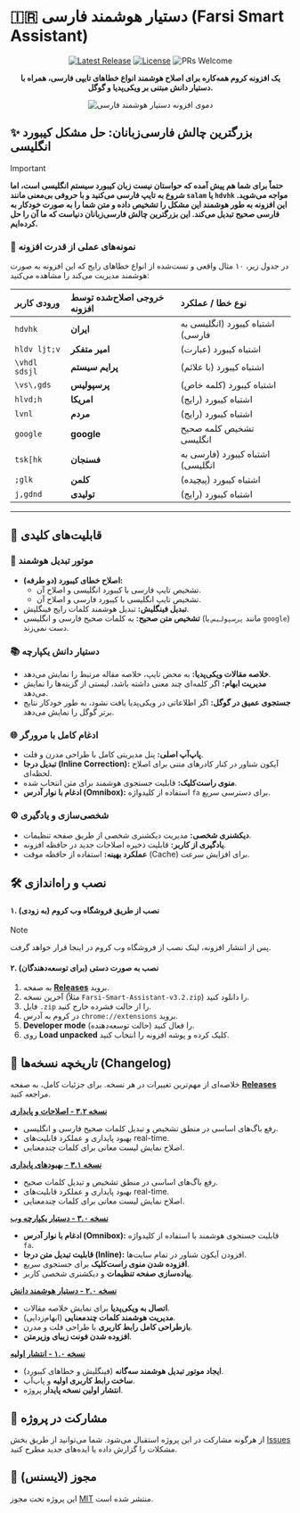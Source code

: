 # 🇮🇷 دستیار هوشمند فارسی (Farsi Smart Assistant)

<p align="center">
  <a href="https://github.com/AmirMotefaker/Farsi-Smart-Assistant/releases/latest"><img src="https://img.shields.io/github/v/release/AmirMotefaker/Farsi-Smart-Assistant" alt="Latest Release"></a>
  <a href="https://github.com/AmirMotefaker/Farsi-Smart-Assistant/blob/main/LICENSE"><img src="https://img.shields.io/github/license/AmirMotefaker/Farsi-Smart-Assistant" alt="License"></a>
  <img src="https://img.shields.io/badge/PRs-welcome-brightgreen.svg" alt="PRs Welcome">
</p>

<p align="center">
  <strong>یک افزونه کروم همه‌کاره برای اصلاح هوشمند انواع خطاهای تایپی فارسی، همراه با دستیار دانش مبتنی بر ویکی‌پدیا و گوگل.</strong>
</p>

<p align="center">
  <img src="link/to/your/final_demo.gif" alt="دموی افزونه دستیار هوشمند فارسی">
</p>

## ✨ بزرگترین چالش فارسی‌زبانان: حل مشکل کیبورد انگلیسی

> [!IMPORTANT]
> **حتماً برای شما هم پیش آمده که حواستان نیست زبان کیبورد سیستم انگلیسی است، اما شروع به تایپ فارسی می‌کنید و با حروفی بی‌معنی مانند `salam` یا `hdvhk` مواجه می‌شوید. این افزونه به طور هوشمند این مشکل را تشخیص داده و متن شما را به صورت خودکار به فارسی صحیح تبدیل می‌کند. این بزرگترین چالش فارسی‌زبانان دنیاست که ما آن را حل کرده‌ایم.**

### 🎯 نمونه‌های عملی از قدرت افزونه

در جدول زیر، ۱۰ مثال واقعی و تست‌شده از انواع خطاهای رایج که این افزونه به صورت هوشمند مدیریت می‌کند را مشاهده می‌کنید:

| ورودی کاربر | خروجی اصلاح‌شده توسط افزونه | نوع خطا / عملکرد |
| :--- | :--- | :--- |
| `hdvhk` | **ایران** | اشتباه کیبورد (انگلیسی به فارسی) |
| `hldv ljt;v` | **امیر متفکر** | اشتباه کیبورد (عبارت) |
| `\vhdl sdsjl` | **پرایم سیستم** | اشتباه کیبورد (با علائم) |
| `\vs\,gds` | **پرسپولیس** | اشتباه کیبورد (کلمه خاص) |
| `hlvd;h` | **امریکا** | اشتباه کیبورد (رایج) |
| `lvnl` | **مردم** | اشتباه کیبورد (رایج) |
| `google` | **google** | تشخیص کلمه صحیح انگلیسی |
| `tsk[hk` | **فسنجان** | اشتباه کیبورد (فارسی به انگلیسی) |
| `;glk` | **کلمن** | اشتباه کیبورد (پیچیده) |
| `j,gdnd` | **تولیدی** | اشتباه کیبورد (رایج) |

---

## 🚀 قابلیت‌های کلیدی

### 🧠 موتور تبدیل هوشمند
- **اصلاح خطای کیبورد (دو طرفه):**
    - تشخیص تایپ فارسی با کیبورد انگلیسی و اصلاح آن.
    - تشخیص تایپ انگلیسی با کیبورد فارسی و اصلاح آن.
- **تبدیل فینگلیش:** تبدیل هوشمند کلمات رایج فینگلیش.
- **تشخیص متن صحیح:** به کلمات صحیح فارسی و انگلیسی (مانند `پرسپولیس` یا `google`) دست نمی‌زند.

### 📚 دستیار دانش یکپارچه
- **خلاصه مقالات ویکی‌پدیا:** به محض تایپ، خلاصه مقاله مرتبط را نمایش می‌دهد.
- **مدیریت ابهام:** اگر کلمه‌ای چند معنی داشته باشد، لیستی از گزینه‌ها را نمایش می‌دهد.
- **جستجوی عمیق در گوگل:** اگر اطلاعاتی در ویکی‌پدیا یافت نشود، به طور خودکار نتایج برتر گوگل را نمایش می‌دهد.

### 🌐 ادغام کامل با مرورگر
- **پاپ‌آپ اصلی:** پنل مدیریتی کامل با طراحی مدرن و فلت.
- **تبدیل درجا (Inline Correction):** آیکون شناور در کنار کادرهای متنی برای اصلاح لحظه‌ای.
- **منوی راست‌کلیک:** قابلیت جستجوی هوشمند برای متن انتخاب شده.
- **ادغام با نوار آدرس (Omnibox):** استفاده از کلیدواژه `fa` برای دسترسی سریع.

### ⚙️ شخصی‌سازی و یادگیری
- **دیکشنری شخصی:** مدیریت دیکشنری شخصی از طریق صفحه تنظیمات.
- **یادگیری از کاربر:** قابلیت ذخیره اصلاحات جدید در حافظه افزونه.
- **عملکرد بهینه:** استفاده از حافظه موقت (Cache) برای افزایش سرعت.

## 🛠️ نصب و راه‌اندازی

#### ۱. نصب از طریق فروشگاه وب کروم (به زودی)
> [!NOTE]
> پس از انتشار افزونه، لینک نصب از فروشگاه وب کروم در اینجا قرار خواهد گرفت.

#### ۲. نصب به صورت دستی (برای توسعه‌دهندگان)
1.  به صفحه **[Releases](https://github.com/AmirMotefaker/Farsi-Smart-Assistant/releases)** بروید.
2.  آخرین نسخه (مثلاً `Farsi-Smart-Assistant-v3.2.zip`) را دانلود کنید.
3.  فایل `.zip` را از حالت فشرده خارج کنید.
4.  در کروم به آدرس `chrome://extensions` بروید.
5.  **Developer mode** (حالت توسعه‌دهنده) را فعال کنید.
6.  روی **Load unpacked** کلیک کرده و پوشه افزونه را انتخاب کنید.

## 🔄 تاریخچه نسخه‌ها (Changelog)

خلاصه‌ای از مهم‌ترین تغییرات در هر نسخه. برای جزئیات کامل، به صفحه **[Releases](https://github.com/AmirMotefaker/Farsi-Smart-Assistant/releases)** مراجعه کنید.

**[نسخه ۳.۲ - اصلاحات و پایداری](https://github.com/AmirMotefaker/Farsi-Smart-Assistant/releases/tag/v3.2)**
* رفع باگ‌های اساسی در منطق تشخیص و تبدیل کلمات صحیح فارسی و انگلیسی.
* بهبود پایداری و عملکرد قابلیت‌های real-time.
* اصلاح نمایش لیست معانی برای کلمات چندمعنایی.

**[نسخه ۳.۱ - بهبودهای پایداری](https://github.com/AmirMotefaker/Farsi-Smart-Assistant/releases/tag/v3.1)**
* رفع باگ‌های اساسی در منطق تشخیص و تبدیل کلمات صحیح.
* بهبود پایداری و عملکرد قابلیت‌های real-time.
* اصلاح نمایش لیست معانی برای کلمات چندمعنایی.

**[نسخه ۳.۰ - دستیار یکپارچه وب](https://github.com/AmirMotefaker/Farsi-Smart-Assistant/releases/tag/v3.0)**
* **ادغام با نوار آدرس (Omnibox):** قابلیت جستجوی هوشمند با استفاده از کلیدواژه `fa`.
* **قابلیت تبدیل متن درجا (Inline):** افزودن آیکون شناور در تمام سایت‌ها.
* **افزوده شدن منوی راست‌کلیک** برای جستجوی سریع.
* **پیاده‌سازی صفحه تنظیمات** و دیکشنری شخصی کاربر.

**[نسخه ۲.۰ - دستیار هوشمند دانش](https://github.com/AmirMotefaker/Farsi-Smart-Assistant/releases/tag/v2.0)**
* **اتصال به ویکی‌پدیا** برای نمایش خلاصه مقالات.
* **مدیریت هوشمند کلمات چندمعنایی** (ابهام‌زدایی).
* **بازطراحی کامل رابط کاربری** با طراحی فلت و مدرن.
* **افزوده شدن فونت زیبای وزیرمتن**.

**[نسخه ۱.۰ - انتشار اولیه](https://github.com/AmirMotefaker/Farsi-Smart-Assistant/releases/tag/v1.0)**
* **ایجاد موتور تبدیل هوشمند سه‌گانه** (فینگلیش و خطاهای کیبورد).
* **ساخت رابط کاربری اولیه** و پاپ‌آپ.
* **انتشار اولین نسخه پایدار** پروژه.

## 🤝 مشارکت در پروژه

از هرگونه مشارکت در این پروژه استقبال می‌شود. شما می‌توانید از طریق بخش [Issues](https://github.com/AmirMotefaker/Farsi-Smart-Assistant/issues) مشکلات را گزارش داده یا ایده‌های جدید مطرح کنید.

## 📜 مجوز (لایسنس)

این پروژه تحت مجوز [MIT](https://github.com/AmirMotefaker/Farsi-Smart-Assistant/blob/main/LICENSE) منتشر شده است.
